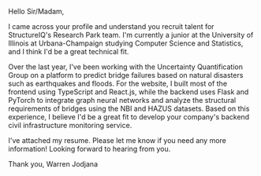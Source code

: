 Hello Sir/Madam,

I came across your profile and understand you recruit talent for StructureIQ's Research Park team. I'm currently a junior at the University of Illinois at Urbana-Champaign studying Computer Science and Statistics, and I think I'd be a great technical fit.

Over the last year, I've been working with the Uncertainty Quantification Group on a platform to predict bridge failures based on natural disasters such as earthquakes and floods. For the website, I built most of the frontend using TypeScript and React.js, while the backend uses Flask and PyTorch to integrate graph neural networks and analyze the structural requirements of bridges using the NBI and HAZUS datasets. Based on this experience, I believe I'd be a great fit to develop your company's backend civil infrastructure monitoring service.

I've attached my resume. Please let me know if you need any more information! Looking forward to hearing from you.

Thank you, 
Warren Jodjana
